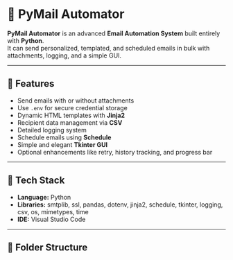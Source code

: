 # 📧 PyMail Automator

**PyMail Automator** is an advanced **Email Automation System** built entirely with **Python**.  
It can send personalized, templated, and scheduled emails in bulk with attachments, logging, and a simple GUI.

---

## 🚀 Features
- Send emails with or without attachments
- Use `.env` for secure credential storage
- Dynamic HTML templates with **Jinja2**
- Recipient data management via **CSV**
- Detailed logging system
- Schedule emails using **Schedule**
- Simple and elegant **Tkinter GUI**
- Optional enhancements like retry, history tracking, and progress bar

---

## 🧩 Tech Stack
- **Language:** Python
- **Libraries:** smtplib, ssl, pandas, dotenv, jinja2, schedule, tkinter, logging, csv, os, mimetypes, time
- **IDE:** Visual Studio Code

---

## 📂 Folder Structure